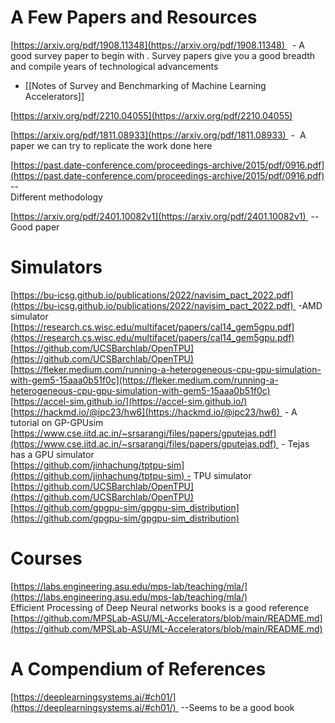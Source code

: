 # A Few Papers and Resources

[https://arxiv.org/pdf/1908.11348](https://arxiv.org/pdf/1908.11348)   - A good survey paper to begin with . Survey papers give you a good breadth and compile years of technological advancements

- [[Notes of Survey and Benchmarking of Machine Learning Accelerators]]

[https://arxiv.org/pdf/2210.04055](https://arxiv.org/pdf/2210.04055)  

[https://arxiv.org/pdf/1811.08933](https://arxiv.org/pdf/1811.08933)  -  A paper we can try to replicate the work done here   

[https://past.date-conference.com/proceedings-archive/2015/pdf/0916.pdf](https://past.date-conference.com/proceedings-archive/2015/pdf/0916.pdf) --  
 Different methodology   

[https://arxiv.org/pdf/2401.10082v1](https://arxiv.org/pdf/2401.10082v1)  -- Good paper   

# Simulators

[https://bu-icsg.github.io/publications/2022/navisim_pact_2022.pdf](https://bu-icsg.github.io/publications/2022/navisim_pact_2022.pdf)  -AMD simulator   
[https://research.cs.wisc.edu/multifacet/papers/cal14_gem5gpu.pdf](https://research.cs.wisc.edu/multifacet/papers/cal14_gem5gpu.pdf)  
[https://github.com/UCSBarchlab/OpenTPU](https://github.com/UCSBarchlab/OpenTPU)  
[https://fleker.medium.com/running-a-heterogeneous-cpu-gpu-simulation-with-gem5-15aaa0b51f0c](https://fleker.medium.com/running-a-heterogeneous-cpu-gpu-simulation-with-gem5-15aaa0b51f0c)  
[https://accel-sim.github.io/](https://accel-sim.github.io/)  
[https://hackmd.io/@ipc23/hw6](https://hackmd.io/@ipc23/hw6)  - A tutorial on GP-GPUsim  
[https://www.cse.iitd.ac.in/~srsarangi/files/papers/gputejas.pdf](https://www.cse.iitd.ac.in/~srsarangi/files/papers/gputejas.pdf)  - Tejas has a GPU simulator   
[https://github.com/jinhachung/tptpu-sim](https://github.com/jinhachung/tptpu-sim) - TPU simulator  
[https://github.com/UCSBarchlab/OpenTPU](https://github.com/UCSBarchlab/OpenTPU)  
[https://github.com/gpgpu-sim/gpgpu-sim_distribution](https://github.com/gpgpu-sim/gpgpu-sim_distribution)  

# Courses

[https://labs.engineering.asu.edu/mps-lab/teaching/mla/](https://labs.engineering.asu.edu/mps-lab/teaching/mla/)  
Efficient Processing of Deep Neural networks books is a good reference  
[https://github.com/MPSLab-ASU/ML-Accelerators/blob/main/README.md](https://github.com/MPSLab-ASU/ML-Accelerators/blob/main/README.md)  

# A Compendium of References

[https://deeplearningsystems.ai/#ch01/](https://deeplearningsystems.ai/#ch01/)  --Seems to be a good book
